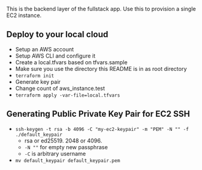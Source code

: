 This is the backend layer of the fullstack app.
Use this to provision a single EC2 instance.

## Deploy to your local cloud

- Setup an AWS account
- Setup AWS CLI and configure it
- Create a local.tfvars based on tfvars.sample
- Make sure you use the directory this README is in as root directory
- `terraform init`
- Generate key pair
- Change count of aws_instance.test
- `terraform apply -var-file=local.tfvars`

## Generating Public Private Key Pair for EC2 SSH

- `ssh-keygen -t rsa -b 4096 -C "my-ec2-keypair" -m "PEM" -N "" -f ./default_keypair`
  - rsa or ed25519. 2048 or 4096.
  - `-N ""` for empty new passphrase
  - `-C` is arbitrary username
- `mv default_keypair default_keypair.pem`